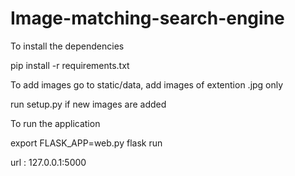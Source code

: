 # Image-matching-search-engine

To  install the dependencies

pip install -r requirements.txt

To add images go to static/data, add images of extention .jpg only

run setup.py if new images are added

To run the application 

 export FLASK_APP=web.py
 flask run
 
 url : 127.0.0.1:5000
